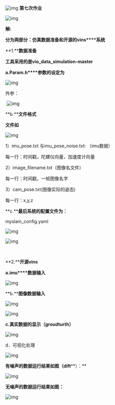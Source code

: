﻿![img](file:///image.jpg)
**第七次作业**

![img](file:///C:\Users\lishuwei\AppData\Local\Temp\msohtmlclip1\01\clip_image002.jpg)

**解:**

**分为两部分：仿真数据准备和开源的vins****系统**

**1.****数据准备**

**工具采用的是vio_data_simulation-master**

**a.Param.h****参数的设定为**

![img](file:///C:\Users\lishuwei\AppData\Local\Temp\msohtmlclip1\01\clip_image004.jpg)

外参：

​     ![img](file:///C:\Users\lishuwei\AppData\Local\Temp\msohtmlclip1\01\clip_image006.jpg)

 

**b.****文件格式**

**文件如**

![img](file:///C:\Users\lishuwei\AppData\Local\Temp\msohtmlclip1\01\clip_image008.jpg)

1）imu_pose.txt 与imu_pose_noise.txt: （imu数据）

每一行：时间戳，陀螺仪向量，加速度计向量

2）image_filename.txt（图像名文件）

每一行：时间戳，一帧图像名字

3）cam_pose.txt(图像实际的姿态)

每一行：x,y,z

**c.****最后系统的配置文件为：**

myslam_config.yaml

![img](file:///C:\Users\lishuwei\AppData\Local\Temp\msohtmlclip1\01\clip_image010.jpg)

![img](file:///C:\Users\lishuwei\AppData\Local\Temp\msohtmlclip1\01\clip_image012.jpg)

​       

**2.****开源vins**

**a.imu****数据输入**

 

![img](file:///C:\Users\lishuwei\AppData\Local\Temp\msohtmlclip1\01\clip_image014.jpg)

**b.****图像数据输入**

![img](file:///C:\Users\lishuwei\AppData\Local\Temp\msohtmlclip1\01\clip_image016.jpg)

![img](file:///C:\Users\lishuwei\AppData\Local\Temp\msohtmlclip1\01\clip_image018.jpg)

 

**c.****真实数据的显示（groudturth****）**

![img](file:///C:\Users\lishuwei\AppData\Local\Temp\msohtmlclip1\01\clip_image020.jpg)

 

d．可视化处理

![img](file:///C:\Users\lishuwei\AppData\Local\Temp\msohtmlclip1\01\clip_image022.jpg)

 

**有噪声的数据运行结果如图（dift****）：**

![img](file:///C:\Users\lishuwei\AppData\Local\Temp\msohtmlclip1\01\clip_image024.jpg)

 

 

 

**无噪声的数据运行结果如图：**

![img](file:///C:\Users\lishuwei\AppData\Local\Temp\msohtmlclip1\01\clip_image026.jpg)

 

 